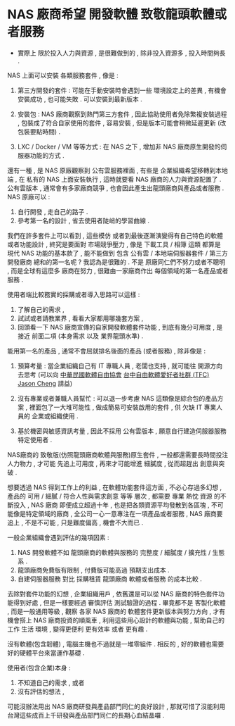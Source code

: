 # NAS 廠商希望 開發軟體 致敬龍頭軟體或者服務
 - 實際上 限於投入人力與資源 , 是很難做到的 , 除非投入資源多 , 投入時間夠長 .

NAS 上面可以安裝 各類服務套件 , 像是 :

1. 第三方開發的套件 : 可能在手動安裝時會遇到一些 環境設定上的差異 , 有機會安裝成功 , 也可能失敗 . 可以安裝到最新版本 .

2. 安裝包 : NAS 廠商觀察到熱門第三方套件 , 因此協助使用者免除繁複安裝過程 , 包裝成了符合自家使用的套件 , 容易安裝 , 但是版本可能會稍微延遲更新 (改包裝要點時間) .

3. LXC / Docker / VM 等等方式 : 在 NAS 之下 , 增加非 NAS 廠商原生開發的伺服器功能的方式 .

還有一種 , 是 NAS 原廠觀察到 公有雲服務裡面 , 有些是 企業組織希望移轉到本地端 , 在 私有的 NAS 上面安裝執行 , 這時就要看 NAS 廠商的人力與資源配置了 . 公有雲版本 , 通常會有多家廠商競爭 , 也會因此產生出龍頭廠商與產品或者服務 . NAS 原廠可以 :

1. 自行開發 , 走自己的路子 .
2. 參考第一名的設計 , 省去使用者陡峭的學習曲線 .

我們在許多套件上可以看到 , 這些模仿 或者到最後逐漸演變得有自己特色的軟體或者功能設計 , 終究是要面對 市場競爭壓力 , 像是 下載工具 / 相簿 這類 都算是 現代 NAS 功能的基本款了 , 能不能做到 包含 公有雲 / 本地端伺服器套件 / 第三方開發廠商 總和的第一名呢 ? 我認為是很難的 .
不是 原廠同仁們不努力或者不聰明 , 而是全球有這麼多 廠商在努力 , 很難由一家廠商作出 每個領域的第一名產品或者服務 .

使用者端比較務實的採購或者導入思路可以這樣 :

1. 了解自己的需求 , 
2. 試試或者請教業界 , 看看大家都用哪幾套方案 , 
3. 回頭看一下 NAS 廠商宣傳的自家開發軟體套件功能 , 
到底有幾分可用度 , 是接近 前面二項 (本身需求 以及 業界龍頭水準) .

能用第一名的產品 , 通常不會屈就排名後面的產品 (或者服務) , 除非像是 :

1. 預算考量 : 當企業組織自己有 IT 專職人員 , 老闆也支持 , 就可能往 開源方向去思考 (可以向 [中華民國軟體自由協會](https://www.facebook.com/slat.org/?ref=gs&fref=gs&dti=135606248244&hc_location=group) [台中自由軟體愛好者社群 (TFC)](https://www.facebook.com/groups/tfc.tw/?ref=gs&fref=gs&dti=135606248244&hc_location=group) [Jason Cheng](https://www.facebook.com/jason.cheng.9615?fref=gs&dti=135606248244&hc_location=group) 請益) 

2. 沒有專業或者兼職人員幫忙 : 可以退一步考慮 NAS 這類像是綜合包的產品方案 , 裡面包了一大堆可能性 , 做成簡易可安裝啟用的套件 , 供 欠缺 IT 專業人員的 企業或組織使用 .  

3. 基於機密與敏感資訊考量 , 因此不採用 公有雲版本 , 願意自行建造伺服器服務特定使用者 .

NAS廠商的 致敬版(仿照龍頭廠商軟體與服務)原生套件 , 一般都還需要長時間投注 人力物力 , 才可能 先追上可用度 , 再來才可能增進 細膩度 , 從而超趕出 創意與突破 .

想要透過 NAS 得到工作上的利益 , 在軟體功能套件這方面 , 不必心存過多幻想 , 產品的 可用 / 細膩 / 符合人性與需求創意 等等 層次 , 都需要 專業 熱忱 資源 的不斷投入 , NAS 廠商 即便成立超過十年 , 也是把各類資源平均發散到各區塊 , 不可能像是特定領域的廠商 , 全公司一心一意專注在一項產品或者服務 , NAS 廠商要追上 , 不是不可能 , 只是難度偏高 , 機會不大而已 .  

一般企業組織會遇到評估的幾項因素 :  
1. NAS 開發軟體不如 龍頭廠商的軟體與服務的 完整度 / 細膩度 / 擴充性 / 生態系 .
2. 龍頭廠商免費版有限制 , 付費版可能高過 預期支出成本 .
3. 自建伺服器服務 對比 採購租賃 龍頭廠商 軟體或者服務 的成本比較 .

去除對套件功能的幻想 , 企業組織用戶 , 依舊還是可以從 NAS 廠商的特色套件功能得到好處 , 但是一樣要經過 審慎評估 測試驗證的過程 . 畢竟都不是 客製化軟體 , 而是一般通用等級 , 觀察 各家 NAS 廠商的 軟體套件更新版本與努力方向 , 才有機會搭上 NAS 廠商投資的順風車 , 利用這些用心設計的軟體與功能 , 幫助自己的 工作 生活 環境 , 變得更便利 更有效率 或者 更有趣 .

沒有軟體(包含韌體) , 電腦主機也不過就是一堆零組件 .
相反的 , 好的軟體也需要好的硬體平台來當運作基礎 .

使用者(包含企業)本身 :
1. 不知道自己的需求 , 或者 
2. 沒有評估的想法 , 

可能沒辦法用出 NAS 廠商研發與產品部門同仁的良好設計 , 那就可惜了沒能利用 台灣這些成百上千研發與產品部門同仁的長期心血結晶囉 .

